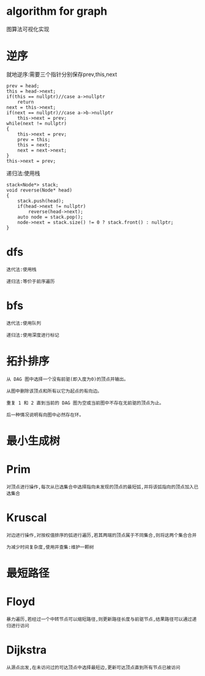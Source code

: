 # algorithm for graph
图算法可视化实现


# 逆序

就地逆序:需要三个指针分别保存prev,this,next

    prev = head;
    this = head->next;
    if(this == nullptr)//case a->nullptr
        return
    next = this->next;
    if(next == nullptr)//case a->b->nullptr
        this->next = prev;
    while(next != nullptr)
    {
        this->next = prev;
        prev = this;
        this = next;
        next = next->next;
    }
    this->next = prev;

递归法:使用栈

    stack<Node*> stack;
    void reverse(Node* head)
    {
        stack.push(head);
        if(head->next != nullptr)
            reverse(head->next);
        auto node = stack.pop();
        node->next = stack.size() != 0 ? stack.front() : nullptr;
    }

# dfs

    迭代法:使用栈

    递归法:等价于前序遍历

# bfs

    迭代法:使用队列

    递归法:使用深度进行标记



# 拓扑排序

    从 DAG 图中选择一个没有前驱(即入度为0)的顶点并输出。

    从图中删除该顶点和所有以它为起点的有向边。

    重复 1 和 2 直到当前的 DAG 图为空或当前图中不存在无前驱的顶点为止。

    后一种情况说明有向图中必然存在环。

# 最小生成树

  # Prim

    对顶点进行操作,每次从已选集合中选择指向未发现的顶点的最短弧,并将该弧指向的顶点加入已选集合

  # Kruscal

    对边进行操作,对按权值排序的弧进行遍历,若其两端的顶点属于不同集合,则将这两个集合合并

    为减少时间复杂度,使用并查集:维护一颗树

# 最短路径

  # Floyd

    暴力遍历,若经过一个中转节点可以缩短路径,则更新路径长度与前驱节点,结果路径可以通过递归进行访问

  # Dijkstra

    从源点出发,在未访问过的可达顶点中选择最短边,更新可达顶点直到所有节点已被访问

